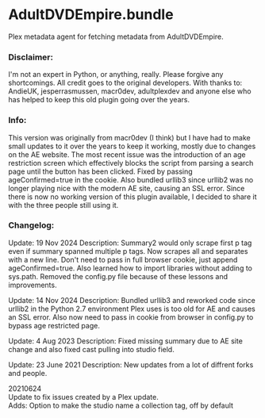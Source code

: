 # AdultDVDEmpire.bundle

Plex metadata agent for fetching metadata from AdultDVDEmpire.

###  Disclaimer:

I'm not an expert in Python, or anything, really. Please forgive any shortcomings. All credit goes to the original developers. With thanks to: AndieUK, jesperrasmussen, macr0dev, adultplexdev and anyone else who has helped to keep this old plugin going over the years. 

### Info:

This version was originally from macr0dev (I think) but I have had to make small updates to it over the years to keep it working, mostly due to changes on the AE website. The most recent issue was the introduction of an age restriction screen which effectively blocks the script from parsing a search page until the button has been clicked. Fixed by passing ageConfirmed=true in the cookie. Also bundled urllib3 since urllib2 was no longer playing nice with the modern AE site, causing an SSL error. Since there is now no working version of this plugin available, I decided to share it with the three people still using it.

### Changelog:

Update: 19 Nov 2024
Description: Summary2 would only scrape first p tag even if summary spanned multiple p tags. Now scrapes all and separates with a new line. Don't need to pass in full browser cookie, just append ageConfirmed=true. Also learned how to import libraries without adding to sys.path. Removed the config.py file because of these lessons and improvements.

Update: 14 Nov 2024
Description: Bundled urllib3 and reworked code since urllib2 in the Python 2.7 environment Plex uses is too old for AE and causes an SSL error. Also now need to pass in cookie from browser in config.py to bypass age restricted page.

Update: 4 Aug 2023
Description: Fixed missing summary due to AE site change and also fixed cast pulling into studio field.

Update: 23 June 2021
Description: New updates from a lot of diffrent forks and people.

20210624  
Update to fix issues created by a Plex update.  
Adds:
Option to make the studio name a collection tag, off by default